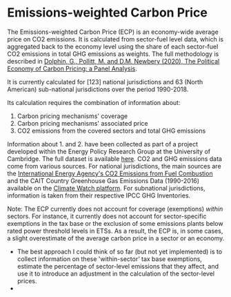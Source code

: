 # Emissions-weighted Carbon Price
 
The Emissions-weighted Carbon Price (ECP) is an economy-wide average price on CO2 emissions. It is calculated from sector-fuel level data, which is aggregated back to the economy level using the share of each sector-fuel CO2 emissions in total GHG emissions as weights. The full methodology is described in [Dolphin, G., Pollitt, M. and D.M. Newbery (2020), The Political Economy of Carbon Pricing: a Panel Analysis](https://academic.oup.com/oep/article-abstract/72/2/472/5530742).

It is currently calculated for [123] national jurisdictions and 63 (North American) sub-national jurisdictions over the period 1990-2018.

Its calculation requires the combination of information about:
 1. Carbon pricing mechanisms' coverage
 2. Carbon pricing mechanisms' associated price
 3. CO2 emissions from the covered sectors and total GHG emissions

Information about 1. and 2. have been collected as part of a project developed within the Energy Policy Research Group at the University of Cambridge. The full dataset is available [here](https://github.com/gd1989/WorldCarbonPricingDatabase). CO2 and GHG emissions data come from various sources. For national jurisdictions, the main sources are the [International Energy Agency's CO2 Emissions from Fuel Combustion](https://www.iea.org/reports/co2-emissions-from-fuel-combustion-overview) and the CAIT Country Greenhouse Gas Emissions Data (1990-2016) available on the [Climate Watch platform](https://www.climatewatchdata.org/ghg-emissions). For subnational jurisdictions, information is taken from their respective IPCC GHG Inventories.

Note: The ECP currently does not account for coverage (exemptions) *within* sectors. For instance, it currently does not account for sector-specific exemptions in the tax base or the exclusion of some emissions plants below rated power threshold levels in ETSs. As a result, the ECP is, in some cases, a slight overestimate of the average carbon price in a sector or an economy.
  - The best approach I could think of so far (but not yet implemented) is to collect information on these 'within-sector’ tax base exemptions, estimate the percentage of sector-level emissions that they affect, and use it to introduce an adjustment in the calculation of the sector-level prices.
  -
